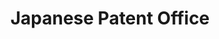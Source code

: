 ---
layout: default
api_or_bulk_downloads: Bulk
citation: 'State that you used: III Patent DB'
contributors: JPO
cost: None
description: '


  IIP Patent Database (IIP Patent DB) is a database developed for statistical analysis
  of patents based on the Japan Patent Office (JPO) “Standardized Data.“ Intellectual
  Property Institute (IIP) provides the IIP patent DB to further promote patent statistical
  research.'
last_edit: Mon, 30 May 2022 12:32:09 GMT
location: https://www.iip.or.jp/e/patentdb/index.html
maintained_by: Foundation for Intellectual Property, iip-patentdb@fdn-ip.or.jp
record_creation_timestamp: 11/15/2020 17:20:46
shortname: japanese_patent_office
tags:
- Japan
- patents
- patent office
terms_of_use: Only for use by academic research institutions and other institutions
  for academic research purposes, cannot be used for commercial purposes.
timeframe: 1964-9/2019
title: Japanese Patent Office
uuid: 07ec4549-2429-4e8e-9ee3-6deefca0b075
---